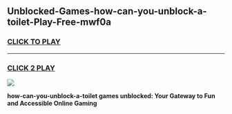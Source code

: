 
## Unblocked-Games-how-can-you-unblock-a-toilet-Play-Free-mwf0a
<h3>
<a href="https://premium76.site?title=how-can-you-unblock-a-toilet&ref=21A">CLICK TO PLAY</a></h3>
<hr>

<h3>
<a href="https://premium76.site?title=how-can-you-unblock-a-toilet&ref=21A">CLICK 2 PLAY</a>
  
</h3>

<a href="https://premium76.site?title=how-can-you-unblock-a-toilet&ref=21A"><img src="https://clearcache.store/games.png"></a>


**how-can-you-unblock-a-toilet games unblocked: Your Gateway to Fun and Accessible Online Gaming**
